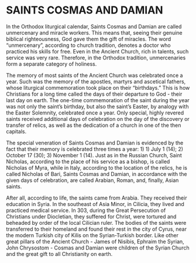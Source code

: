 # SAINTS COSMAS AND DAMIAN

In the Orthodox liturgical calendar, Saints Cosmas and Damian are called unmercenary and miracle workers. This means that, seeing their genuine biblical righteousness, God gave them the gift of miracles. The word “unmercenary”, according to church tradition, denotes a doctor who practiced his skills for free. Even in the Ancient Church, rich in talents, such service was very rare. Therefore, in the Orthodox tradition, unmercenaries form a separate category of holiness.

The memory of most saints of the Ancient Church was celebrated once a year. Such was the memory of the apostles, martyrs and ascetical fathers, whose liturgical commemoration took place on their “birthdays.” This is how Christians for a long time called the days of their departure to God - their last day on earth. The one-time commemoration of the saint during the year was not only the saint’s birthday, but also the saint’s Easter, by analogy with the Easter Solemnity, celebrated once a year. Only special, highly revered saints received additional days of celebration on the day of the discovery or transfer of relics, as well as the dedication of a church in one of the then capitals.

The special veneration of Saints Cosmas and Damian is evidenced by the fact that their memory is celebrated three times a year: 1) 1) July 1 (14); 2) October 17 (30); 3) November 1 (14). Just as in the Russian Church, Saint Nicholas, according to the place of his service as a bishop, is called Nicholas of Myra, while in Italy, according to the location of the relics, he is called Nicholas of Bari, Saints Cosmas and Damian, in accordance with the given days of celebration, are called Arabian, Roman, and, finally, Asian saints.

After all, according to life, the saints came from Arabia. They received their education in Syria. In the southeast of Asia Minor, in Cilicia, they lived and practiced medical service. In 303, during the Great Persecution of Christians under Diocletian, they suffered for Christ, were tortured and beheaded by order of the local Cilician ruler. The bodies of the saints were transferred to their homeland and found their rest in the city of Cyrus, near the modern Turkish city of Kilis on the Syrian-Turkish border. Like other great pillars of the Ancient Church - James of Nisibis, Ephraim the Syrian, John Chrysostom - Cosmas and Damian were children of the Syrian Church and the great gift to all Christianity on earth.
